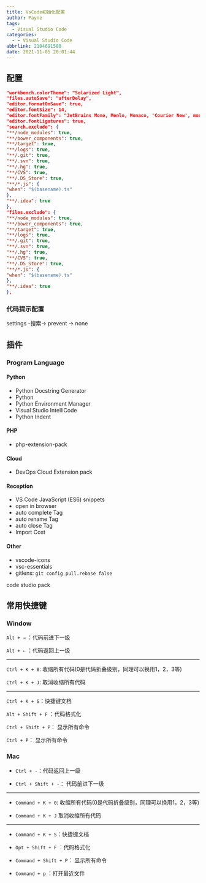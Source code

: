 ```yaml
---
title: VsCode初始化配置 
author: Payne 
tags:
  - Visual Studio Code
categories:
  - - Visual Studio Code
abbrlink: 2104691580
date: 2021-11-05 20:01:44
---
```


## 配置

```json
"workbench.colorTheme": "Solarized Light",
"files.autoSave": "afterDelay",
"editor.formatOnSave": true,
"editor.fontSize": 14,
"editor.fontFamily": "JetBrains Mono, Menlo, Monaco, 'Courier New', monospace",
"editor.fontLigatures": true,
"search.exclude": {
"**/node_modules": true,
"**/bower_components": true,
"**/target": true,
"**/logs": true,
"**/.git": true,
"**/.svn": true,
"**/.hg": true,
"**/CVS": true,
"**/.DS_Store": true,
"**/*.js": {
"when": "$(basename).ts"
},
"**/.idea": true
},
"files.exclude": {
"**/node_modules": true,
"**/bower_components": true,
"**/target": true,
"**/logs": true,
"**/.git": true,
"**/.svn": true,
"**/.hg": true,
"**/CVS": true,
"**/.DS_Store": true,
"**/*.js": {
"when": "$(basename).ts"
},
"**/.idea": true
},
```

### 代码提示配置

settings -搜索-> prevent -> none

## 插件

### Program Language

#### Python

- Python Docstring Generator
- Python
- Python Environment Manager
- Visual Studio IntelliCode
- Python Indent

#### PHP

- php-extension-pack

#### Cloud

- DevOps Cloud Extension pack

#### Reception

- VS Code JavaScript (ES6) snippets
- open in browser
- auto complete Tag
- auto rename Tag
- auto close Tag
- Import Cost

#### Other

- vscode-icons
- vsc-essentials
- gitlens:    `git config pull.rebase false`

code studio pack

## 常用快捷键

### Window

`Alt + →` ：代码前进下一级

`Alt + ←` ：代码返回上一级

---

`Ctrl + K + 0`:    收缩所有代码(0是代码折叠级别，同理可以换用1，2，3等)

`Ctrl + K + J`:    取消收缩所有代码

---

`Ctrl + K + S`：快捷键文档

`Alt + Shift + F` ：代码格式化

`Ctrl + Shift + P`： 显示所有命令

`Ctrl + P`： 显示所有命令

### Mac

- `Ctrl + -`：代码返回上一级

- `Ctrl + Shift + -`： 代码前进下一级

---

- `Command + K + 0`:    收缩所有代码(0是代码折叠级别，同理可以换用1，2，3等)

- `Command + K + J` 取消收缩所有代码

---

- `Command + K + S`：快捷键文档

- `Opt + Shift + F` ：代码格式化

- `Command + Shift + P`： 显示所有命令

- `Command + p` ：打开最近文件

